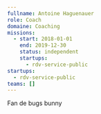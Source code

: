 ```yaml
---
fullname: Antoine Haguenauer
role: Coach
domaine: Coaching
missions:
  - start: 2018-01-01
    end: 2019-12-30
    status: independent
    startups:
      - rdv-service-public
startups:
  - rdv-service-public
teams: []
---
```

Fan de bugs bunny